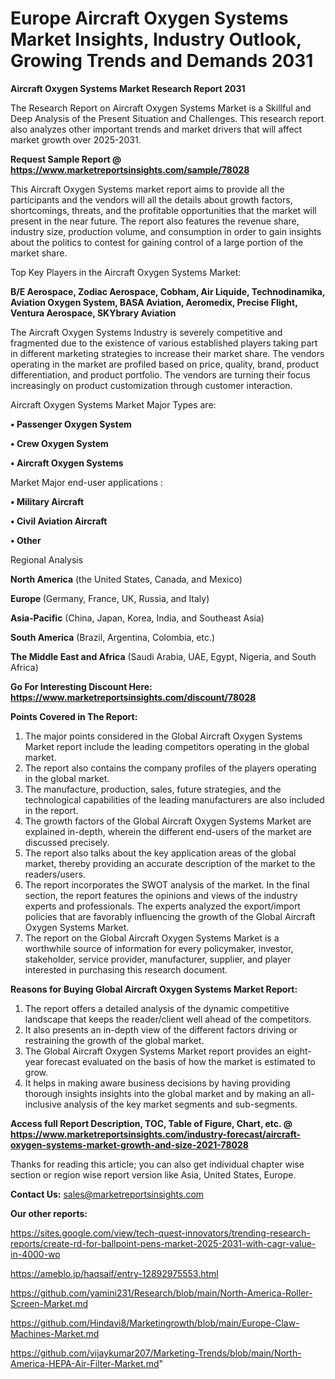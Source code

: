 # Europe Aircraft Oxygen Systems Market Insights, Industry Outlook, Growing Trends and Demands 2031

<strong>Aircraft Oxygen Systems Market Research Report 2031</strong>

The Research Report on Aircraft Oxygen Systems Market is a Skillful and Deep Analysis of the Present Situation and Challenges. This research report also analyzes other important trends and market drivers that will affect market growth over 2025-2031.

<strong>Request Sample Report @ <a href=https://www.marketreportsinsights.com/sample/78028>https://www.marketreportsinsights.com/sample/78028</a></strong>

This Aircraft Oxygen Systems market report aims to provide all the participants and the vendors will all the details about growth factors, shortcomings, threats, and the profitable opportunities that the market will present in the near future. The report also features the revenue share, industry size, production volume, and consumption in order to gain insights about the politics to contest for gaining control of a large portion of the market share.

Top Key Players in the Aircraft Oxygen Systems Market:

<strong>B/E Aerospace, Zodiac Aerospace, Cobham, Air Liquide, Technodinamika, Aviation Oxygen System, BASA Aviation, Aeromedix, Precise Flight, Ventura Aerospace, SKYbrary Aviation</strong>

The Aircraft Oxygen Systems Industry is severely competitive and fragmented due to the existence of various established players taking part in different marketing strategies to increase their market share. The vendors operating in the market are profiled based on price, quality, brand, product differentiation, and product portfolio. The vendors are turning their focus increasingly on product customization through customer interaction.

Aircraft Oxygen Systems Market Major Types are:

<strong>• Passenger Oxygen System

• Crew Oxygen System

• Aircraft Oxygen Systems</strong>

Market Major end-user applications :

<strong>• Military Aircraft

• Civil Aviation Aircraft

• Other</strong>

Regional Analysis

</u><strong><b>North America</b></strong> (the United States, Canada, and Mexico)

<strong><b>Europe </b></strong>(Germany, France, UK, Russia, and Italy)

<strong><b>Asia-Pacific</b></strong> (China, Japan, Korea, India, and Southeast Asia)

<strong><b>South America</b></strong> (Brazil, Argentina, Colombia, etc.)

<strong><b>The Middle East and Africa</b></strong> (Saudi Arabia, UAE, Egypt, Nigeria, and South Africa)

<strong>Go For Interesting Discount Here: <a href=https://www.marketreportsinsights.com/discount/78028>https://www.marketreportsinsights.com/discount/78028</a></strong>

<strong>Points Covered in The Report:</strong>
<ol>
  <li>The major points considered in the Global Aircraft Oxygen Systems Market report include the leading competitors operating in the global market.</li>
  <li>The report also contains the company profiles of the players operating in the global market.</li>
  <li>The manufacture, production, sales, future strategies, and the technological capabilities of the leading manufacturers are also included in the report.</li>
  <li>The growth factors of the Global Aircraft Oxygen Systems Market are explained in-depth, wherein the different end-users of the market are discussed precisely.</li>
  <li>The report also talks about the key application areas of the global market, thereby providing an accurate description of the market to the readers/users.</li>
  <li>The report incorporates the SWOT analysis of the market. In the final section, the report features the opinions and views of the industry experts and professionals. The experts analyzed the export/import policies that are favorably influencing the growth of the Global Aircraft Oxygen Systems Market.</li>
  <li>The report on the Global Aircraft Oxygen Systems Market is a worthwhile source of information for every policymaker, investor, stakeholder, service provider, manufacturer, supplier, and player interested in purchasing this research document.</li>
</ol>
<strong>Reasons for Buying Global Aircraft Oxygen Systems Market Report:</strong>

<ol>
  <li>The report offers a detailed analysis of the dynamic competitive landscape that keeps the reader/client well ahead of the competitors.</li>
  <li>It also presents an in-depth view of the different factors driving or restraining the growth of the global market.</li>
  <li>The Global Aircraft Oxygen Systems Market report provides an eight-year forecast evaluated on the basis of how the market is estimated to grow.</li>
  <li>It helps in making aware business decisions by having providing thorough insights insights into the global market and by making an all-inclusive analysis of the key market segments and sub-segments.</li>
</ol>
<strong>Access full Report Description, TOC, Table of Figure, Chart, etc. @ <a href=https://www.marketreportsinsights.com/industry-forecast/aircraft-oxygen-systems-market-growth-and-size-2021-78028>https://www.marketreportsinsights.com/industry-forecast/aircraft-oxygen-systems-market-growth-and-size-2021-78028</a></strong>


Thanks for reading this article; you can also get individual chapter wise section or region wise report version like Asia, United States, Europe.

<strong>Contact Us:</strong>
sales@marketreportsinsights.com

<strong>Our other reports:</strong>

<a href=https://sites.google.com/view/tech-quest-innovators/trending-research-reports/create-rd-for-ballpoint-pens-market-2025-2031-with-cagr-value-in-4000-wo>https://sites.google.com/view/tech-quest-innovators/trending-research-reports/create-rd-for-ballpoint-pens-market-2025-2031-with-cagr-value-in-4000-wo</a>

<a href=https://ameblo.jp/haqsaif/entry-12892975553.html>https://ameblo.jp/haqsaif/entry-12892975553.html</a>

<a href=https://github.com/yamini231/Research/blob/main/North-America-Roller-Screen-Market.md>https://github.com/yamini231/Research/blob/main/North-America-Roller-Screen-Market.md</a>

<a href=https://github.com/Hindavi8/Marketingrowth/blob/main/Europe-Claw-Machines-Market.md>https://github.com/Hindavi8/Marketingrowth/blob/main/Europe-Claw-Machines-Market.md</a>

<a href=https://github.com/vijaykumar207/Marketing-Trends/blob/main/North-America-HEPA-Air-Filter-Market.md>https://github.com/vijaykumar207/Marketing-Trends/blob/main/North-America-HEPA-Air-Filter-Market.md</a>"
